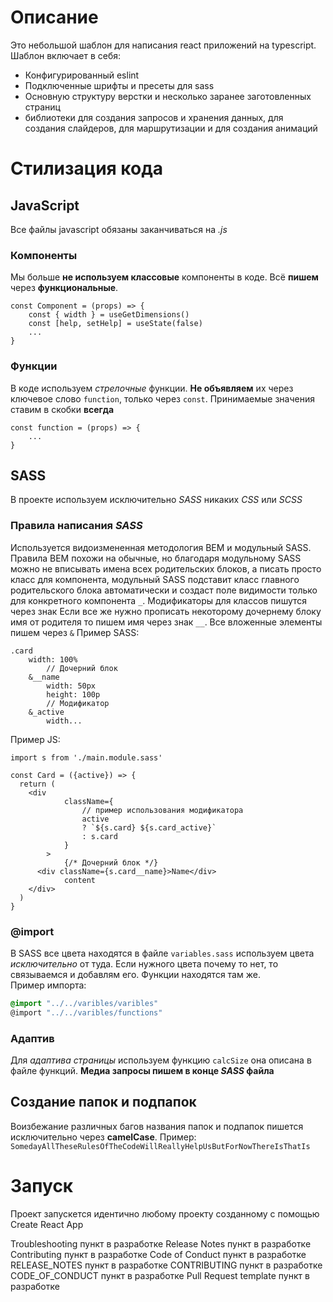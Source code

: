 # Описание
Это небольшой шаблон для написания react приложений на typescript.
Шаблон включает в себя:
+ Конфигурированный eslint
+ Подключенные шрифты и пресеты для sass
+ Основную структуру верстки и несколько заранее заготовленных страниц
+	библиотеки для создания запросов и хранения данных, для создания слайдеров, для маршрутизации и для создания анимаций

# Стилизация кода 

## JavaScript
Все файлы javascript обязаны заканчиваться на *.js*

### Компоненты
Мы больше **не используем классовые** компоненты в коде. Всё **пишем** через **функциональные**.

```
const Component = (props) => {
    const { width } = useGetDimensions()
    const [help, setHelp] = useState(false)
    ...
}
```

### Функции
В коде используем *стрелочные* функции. **Не объявляем** их через ключевое слово `function`, только через `const`. Принимаемые значения ставим в скобки **всегда**
```
const function = (props) => {
    ...
}
```


## SASS
В проекте используем исключительно *SASS* никаких *CSS* или *SCSS*

### Правила написания *SASS*
Используется видоизмененная методология BEM и модульный SASS. Правила BEM похожи на обычные, но благодаря модульному SASS можно не вписывать имена всех родительских блоков, а писать просто класс для компонента, модульный SASS подставит класс главного родительского блока автоматически и создаст поле видимости только для конкретного компонента `_`. Модификаторы для классов пишутся через знак Если все же нужно прописать некоторому дочернему блоку имя от родителя то пишем имя через знак `__`. Все вложенные элементы пишем через `&` 
Пример SASS:
```
.card
    width: 100%
		// Дочерний блок
    &__name
        width: 50px
        height: 100p
		// Модификатор
    &_active
        width...
```
Пример JS:
```
import s from './main.module.sass'

const Card = ({active}) => {
  return (
    <div 
			className={
				// пример использования модификатора
				active 
				? `${s.card} ${s.card_active}`
				: s.card
			}
		>
			{/* Дочерний блок */}
      <div className={s.card__name}>Name</div>
			content
    </div>
  )
}
```

### @import

В SASS все цвета находятся в файле `variables.sass` используем цвета *исключительно* от туда. Если нужного цвета почему то нет, то связываемся и добавлям его. Функции находятся там же.   
Пример импорта:
```scss
@import "../../varibles/varibles"
@import "../../varibles/functions"
```

### Адаптив

Для *адаптива страницы* используем функцию `calcSize` она описана в файле функций.
**Медиа запросы пишем в конце *SASS* файла**

## Создание папок и подпапок
Воизбежание различных багов названия папок и подпапок пишется исключительно через **camelCase**. Пример:
`SomedayAllTheseRulesOfTheCodeWillReallyHelpUsButForNowThereIsThatIs`

# Запуск
Проект запускется идентично любому проекту созданному с помощью Create React App

Troubleshooting
пункт в разработке
Release Notes
пункт в разработке
Contributing
пункт в разработке
Code of Conduct
пункт в разработке
RELEASE_NOTES
пункт в разработке
CONTRIBUTING
пункт в разработке
CODE_OF_CONDUCT
пункт в разработке
Pull Request template
пункт в разработке
